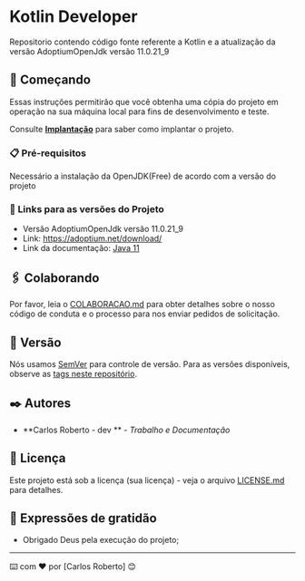 # Kotlin Developer

Repositorio contendo código fonte referente a Kotlin e a atualização da versão AdoptiumOpenJdk versão 11.0.21_9

## 🚀 Começando

Essas instruções permitirão que você obtenha uma cópia do projeto em operação na sua máquina local para fins de desenvolvimento e teste.

Consulte **[Implantação](#-implanta%C3%A7%C3%A3o)** para saber como implantar o projeto.

### 📋 Pré-requisitos

Necessário a instalação da OpenJDK(Free) de acordo com a versão do projeto 

### 🔧 Links para as versões do Projeto
  - Versão AdoptiumOpenJdk versão 11.0.21_9
  - Link: https://adoptium.net/download/
  - Link da documentação:  [Java 11](https://github.com/CarlosRobertoMedeiros/repo-kotlin-developer-/tree/master/fundamentos/fundamentos-gerais)

## 🖇️ Colaborando

Por favor, leia o [COLABORACAO.md](https://gist.github.com/usuario/linkParaInfoSobreContribuicoes) para obter detalhes sobre o nosso código de conduta e o processo para nos enviar pedidos de solicitação.

## 📌 Versão

Nós usamos [SemVer](http://semver.org/) para controle de versão. Para as versões disponíveis, observe as [tags neste repositório](https://github.com/suas/tags/do/projeto). 

## ✒️ Autores

* **Carlos Roberto - dev ** - *Trabalho e Documentação*


## 📄 Licença

Este projeto está sob a licença (sua licença) - veja o arquivo [LICENSE.md](https://github.com/usuario/projeto/licenca) para detalhes.

## 🎁 Expressões de gratidão

* Obrigado Deus pela execução do projeto;

---
⌨️ com ❤️ por [Carlos Roberto] 😊
